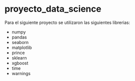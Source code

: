 # proyecto_data_science

Para el siguiente proyecto se utilizaron las siguientes librerias:

- numpy
- pandas
- seaborn
- matplotlib
- prince
- sklearn
- xgboost
- time
- warnings